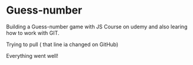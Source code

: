 # Guess-number

Building a Guess-number game with JS Course on udemy and also learing how to work with GIT.

Trying to pull ( that line ia changed on GitHub)

Everything went well!
